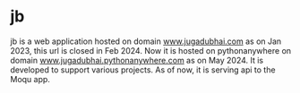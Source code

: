 # jb

jb is a web application hosted on domain www.jugadubhai.com as on Jan 2023, this url is closed in Feb 2024.
Now it is hosted on pythonanywhere on domain www.jugadubhai.pythonanywhere.com as on May 2024.
It is developed to support various projects.
As of now, it is serving api to the Moqu app. 
